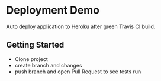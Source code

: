 # Deployment Demo

Auto deploy application to Heroku after green Travis CI build.

## Getting Started
- Clone project
- create branch and changes
- push branch and open Pull Request to see tests run

